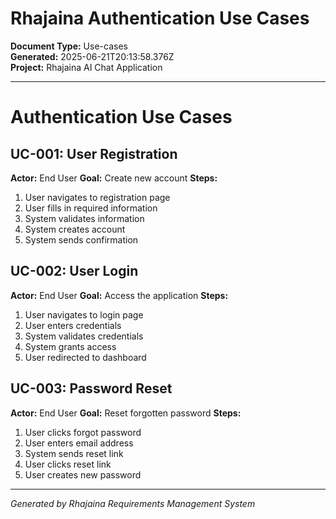 <!-- filepath: outputs/use-cases-documents/rhajaina-authentication-use-cases-2025-06-21.md -->
# Rhajaina Authentication Use Cases

**Document Type:** Use-cases  
**Generated:** 2025-06-21T20:13:58.376Z  
**Project:** Rhajaina AI Chat Application

---

# Authentication Use Cases

## UC-001: User Registration
**Actor:** End User
**Goal:** Create new account
**Steps:**
1. User navigates to registration page
2. User fills in required information
3. System validates information
4. System creates account
5. System sends confirmation

## UC-002: User Login
**Actor:** End User
**Goal:** Access the application
**Steps:**
1. User navigates to login page
2. User enters credentials
3. System validates credentials
4. System grants access
5. User redirected to dashboard

## UC-003: Password Reset
**Actor:** End User
**Goal:** Reset forgotten password
**Steps:**
1. User clicks forgot password
2. User enters email address
3. System sends reset link
4. User clicks reset link
5. User creates new password

---

*Generated by Rhajaina Requirements Management System*
